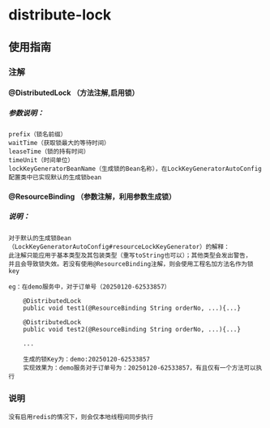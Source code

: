 # distribute-lock



## 使用指南

### 注解
#### @DistributedLock  （方法注解,启用锁）
##### 参数说明： 
    prefix（锁名前缀）
    waitTime（获取锁最大的等待时间）
    leaseTime（锁的持有时间）
    timeUnit（时间单位）
    lockKeyGeneratorBeanName（生成锁的Bean名称），在LockKeyGeneratorAutoConfig配置类中已实现默认的生成锁bean

#### @ResourceBinding   （参数注解，利用参数生成锁）
##### 说明：
    对于默认的生成锁Bean（LockKeyGeneratorAutoConfig#resourceLockKeyGenerator）的解释：
    此注解只能应用于基本类型及其包装类型（重写toString也可以）；其他类型会发出警告，
    并且会导致锁失效。若没有使用@ResourceBinding注解，则会使用工程名加方法名作为锁key

    eg：在demo服务中，对于订单号（20250120-62533857）

        @DistributedLock
        public void test1(@ResourceBinding String orderNo, ...){...}

        @DistributedLock
        public void test2(@ResourceBinding String orderNo, ...){...}

        ...

        生成的锁Key为：demo:20250120-62533857
        实现效果为：demo服务对于订单号为：20250120-62533857，有且仅有一个方法可以执行

### 说明
    没有启用redis的情况下，则会仅本地线程间同步执行